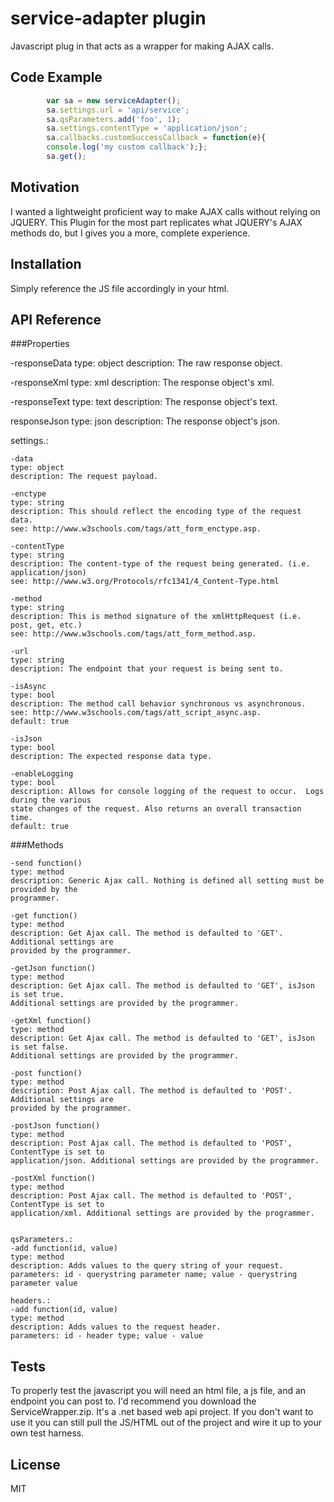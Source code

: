 # service-adapter plugin

Javascript plug in that acts as a wrapper for making AJAX calls. 

## Code Example

```js
        var sa = new serviceAdapter();
        sa.settings.url = 'api/service';
        sa.qsParameters.add('foo', 1);
        sa.settings.contentType = 'application/json';
        sa.callbacks.customSuccessCallback = function(e){ 
        console.log('my custom callback');};
        sa.get();
```

## Motivation

I wanted a lightweight proficient way to make AJAX calls without relying on JQUERY. This
Plugin for the most part replicates what JQUERY's AJAX methods do, but I gives you a more,
complete experience.

## Installation

Simply reference the JS file accordingly in your html.

## API Reference

###Properties

-responseData
type: object
description: The raw response object.

-responseXml
type: xml
description: The response object's xml.

-responseText
type: text
description: The response object's text.

responseJson
type: json
description: The response object's json.

settings.:
    
```
-data
type: object
description: The request payload.
```
            
```
-enctype
type: string
description: This should reflect the encoding type of the request data.
see: http://www.w3schools.com/tags/att_form_enctype.asp.
```

```
-contentType
type: string
description: The content-type of the request being generated. (i.e. application/json)
see: http://www.w3.org/Protocols/rfc1341/4_Content-Type.html
```

```
-method
type: string
description: This is method signature of the xmlHttpRequest (i.e. post, get, etc.) 
see: http://www.w3schools.com/tags/att_form_method.asp.
```

```
-url
type: string
description: The endpoint that your request is being sent to.
```

```
-isAsync
type: bool
description: The method call behavior synchronous vs asynchronous. 
see: http://www.w3schools.com/tags/att_script_async.asp.
default: true
```

```
-isJson
type: bool
description: The expected response data type. 
```

```
-enableLogging
type: bool
description: Allows for console logging of the request to occur.  Logs during the various
state changes of the request. Also returns an overall transaction time.
default: true
```

###Methods

```
-send function()
type: method
description: Generic Ajax call. Nothing is defined all setting must be provided by the
programmer.
```

```
-get function()
type: method
description: Get Ajax call. The method is defaulted to 'GET'. Additional settings are 
provided by the programmer.
```

```
-getJson function()
type: method
description: Get Ajax call. The method is defaulted to 'GET', isJson is set true. 
Additional settings are provided by the programmer.
```

```
-getXml function()
type: method
description: Get Ajax call. The method is defaulted to 'GET', isJson is set false. 
Additional settings are provided by the programmer.
```

```
-post function()
type: method
description: Post Ajax call. The method is defaulted to 'POST'. Additional settings are 
provided by the programmer.
```

```
-postJson function()
type: method
description: Post Ajax call. The method is defaulted to 'POST', ContentType is set to
application/json. Additional settings are provided by the programmer.
```

```
-postXml function()
type: method
description: Post Ajax call. The method is defaulted to 'POST', ContentType is set to
application/xml. Additional settings are provided by the programmer.
```

```

qsParameters.:
-add function(id, value)
type: method
description: Adds values to the query string of your request.
parameters: id - querystring parameter name; value - querystring parameter value
```

```
headers.:
-add function(id, value)
type: method
description: Adds values to the request header.
parameters: id - header type; value - value
```


## Tests

To properly test the javascript you will need an html file, a js file, and an endpoint 
you can post to. I'd recommend you download the ServiceWrapper.zip. It's a .net based
web api project. If you don't want to use it you can still pull the JS/HTML out of the 
project and wire it up to your own test harness.

## License

MIT
